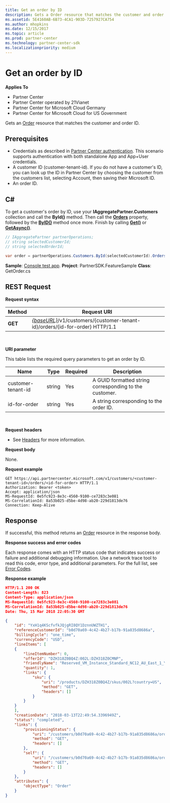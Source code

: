 ```yaml
---
title: Get an order by ID
description: Gets a Order resource that matches the customer and order ID.
ms.assetid: 5E4160AB-6B73-4CA1-903D-7257927CA754
ms.author: mhopkins
ms.date: 12/15/2017
ms.topic: article
ms.prod: partner-center
ms.technology: partner-center-sdk
ms.localizationpriority: medium
---
```


# Get an order by ID


**Applies To**

-   Partner Center
-   Partner Center operated by 21Vianet
-   Partner Center for Microsoft Cloud Germany
-   Partner Center for Microsoft Cloud for US Government

Gets an [Order](orders.md) resource that matches the customer and order ID.

## <span id="Prerequisites"></span><span id="prerequisites"></span><span id="PREREQUISITES"></span>Prerequisites


-   Credentials as described in [Partner Center authentication](partner-center-authentication.md). This scenario supports authentication with both standalone App and App+User credentials.
-   A customer ID (customer-tenant-id). If you do not have a customer's ID, you can look up the ID in Partner Center by choosing the customer from the customers list, selecting Account, then saving their Microsoft ID.
-   An order ID.

## <span id="C_"></span><span id="c_"></span>C#


To get a customer's order by ID, use your **IAggregatePartner.Customers** collection and call the **ById()** method. Then call the [**Orders**](https://docs.microsoft.com/dotnet/api/microsoft.store.partnercenter.customers.icustomer.orders) property, followed by the [**ByID()**](https://docs.microsoft.com/dotnet/api/microsoft.store.partnercenter.orders.iordercollection.byid) method once more. Finish by calling [**Get()**](https://docs.microsoft.com/dotnet/api/microsoft.store.partnercenter.orders.iorder.get) or [**GetAsync()**](https://docs.microsoft.com/dotnet/api/microsoft.store.partnercenter.orders.iorder.getasync).

``` csharp
// IAggregatePartner partnerOperations;
// string selectedCustomerId;
// string selectedOrderId;

var order = partnerOperations.Customers.ById(selectedCustomerId).Orders.ById(selectedOrderId).Get();
```

**Sample**: [Console test app](console-test-app.md). **Project**: PartnerSDK.FeatureSample **Class**: GetOrder.cs

## <span id="REST_Request"></span><span id="rest_request"></span><span id="REST_REQUEST"></span>REST Request


**Request syntax**

| Method  | Request URI                                                                                                  |
|---------|--------------------------------------------------------------------------------------------------------------|
| **GET** | [*{baseURL}*](partner-center-rest-urls.md)/v1/customers/{customer-tenant-id}/orders/{id-for-order} HTTP/1.1  |

 

**URI parameter**

This table lists the required query parameters to get an order by ID.

| Name                   | Type     | Required | Description                                            |
|------------------------|----------|----------|--------------------------------------------------------|
| customer-tenant-id     | string   | Yes      | A GUID formatted string corresponding to the customer. |
| id-for-order           | string   | Yes      | A string corresponding to the order ID.                |

 

**Request headers**

-   See [Headers](headers.md) for more information.

**Request body**

None.

**Request example**

```
GET https://api.partnercenter.microsoft.com/v1/customers/<customer-tenant-id>/orders/<id-for-order> HTTP/1.1
Authorization: Bearer <token>
Accept: application/json
MS-RequestId: 0e5fc923-8e3c-4560-9100-ce7283c3e081
MS-CorrelationId: 8a53b025-d5be-4d98-ab20-229d1813de76
Connection: Keep-Alive
```

## <span id="Response"></span><span id="response"></span><span id="RESPONSE"></span>Response


If successful, this method returns an [Order](orders.md) resource in the response body.

**Response success and error codes**

Each response comes with an HTTP status code that indicates success or failure and additional debugging information. Use a network trace tool to read this code, error type, and additional parameters. For the full list, see [Error Codes](error-codes.md).

**Response example**

``` json
HTTP/1.1 200 OK
Content-Length: 823
Content-Type: application/json
MS-RequestId: 0e5fc923-8e3c-4560-9100-ce7283c3e081
MS-CorrelationId: 8a53b025-d5be-4d98-ab20-229d1813de76
Date: Thu, 15 Mar 2018 22:05:30 GMT

{
    "id": "YxH1q4KScfvfkJQjgRI8QY1DznnUWZTH1",
    "referenceCustomerId": "b0d70a69-4c42-4b27-b17b-91a835d8686a",
    "billingCycle": "one_time",
    "currencyCode": "USD",
    "lineItems": [
    {
        "lineItemNumber": 0,
        "offerId": "DZH318Z0BQ4Z:002L:DZH318Z0CMNP",
        "friendlyName": "Reserved_VM_Instance_Standard_NC12_AU_East_1_Year",
        "quantity": 1,
        "links": {
            "sku": {
                "uri": "/products/DZH318Z0BQ4Z/skus/002L?country=US",
                "method": "GET",
                "headers": []
            }
        }
    }
    ],
    "creationDate": "2018-03-13T22:49:54.3396949Z",
    "status": "completed",
    "links": {
        "provisioningStatus": {
            "uri": "/customers/b0d70a69-4c42-4b27-b17b-91a835d8686a/orders/YxH1q4KScfvfkJQjgRI8QY1DznnUWZTH1/provisioningstatus",
            "method": "GET",
            "headers": []
        },
        "self": {
            "uri": "/customers/b0d70a69-4c42-4b27-b17b-91a835d8686a/orders/YxH1q4KScfvfkJQjgRI8QY1DznnUWZTH1",
            "method": "GET",
            "headers": []
        }
    },
    "attributes": {
        "objectType": "Order"
    }
}
```

 

 




